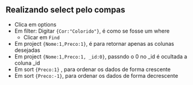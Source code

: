## Realizando select pelo compas
* Clica em options
* Em filter: Digitar `{Cor:"Colorido"}`, é como se fosse um where
    * Clicar em `Find` 
* Em project `{Nome:1,Preco:1}`, é para retornar apenas as colunas desejadas
* Em project `{Nome:1,Preco:1, _id:0}`, passndo o 0 no _id é ocultada a coluna _id
* Em sort  `{Preco:1}` , para ordenar os dados de forma crescente
* Em sort `{Preco:-1}`, para ordenar os dados de forma decrescente
